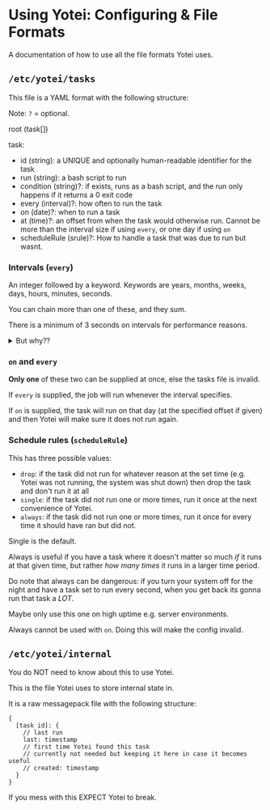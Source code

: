 # Using Yotei: Configuring & File Formats

A documentation of how to use all the file formats Yotei uses.

## `/etc/yotei/tasks`

This file is a YAML format with the following structure:

Note: `?` = optional.

root (task[])

task:
 - id (string): a UNIQUE and optionally human-readable identifier for the task
 - run (string): a bash script to run
 - condition (string)?: if exists, runs as a bash script,
   and the run only happens if it returns a 0 exit code
 - every (interval)?: how often to run the task
 - on (date)?: when to run a task
 - at (time)?: an offset from when the task would otherwise run.
  Cannot be more than the interval size if using `every`,
  or one day if using `on`
 - scheduleRule (srule)?: How to handle a task that was due to run but wasnt.

### Intervals (`every`)

An integer followed by a keyword.
Keywords are years, months, weeks, days, hours, minutes, seconds.

You can chain more than one of these, and they sum.

There is a minimum of 3 seconds on intervals for performance reasons.

<details>
<summary>But why??</summary>
<p>
  Yotei runs an event loop in the background to handle many, many things.
  This includes running scheduled tasks.
</p>
<p>
  This event loop spends the vast majority of its time sleeping,
  and this places a limit on the frequency of tasks.
</p>
<p>
  Running this loop more often means more time spent using the CPU
  just to idle, and this is not in the spirit of Yotei.
</p>
</details>

### `on` and `every`
**Only one** of these two can be supplied at once, else the tasks file is invalid.

If `every` is supplied, the job will run whenever the interval specifies.

If `on` is supplied, the task will run on that day (at the specified offset if given)
and then Yotei will make sure it does not run again.

### Schedule rules (`scheduleRule`)

This has three possible values:
 - `drop`: if the task did not run for whatever reason at the set time
   (e.g. Yotei was not running, the system was shut down) then drop the task
   and don't run it at all
 - `single`: if the task did not run one or more times,
   run it once at the next convenience of Yotei.
 - `always`: if the task did not run one or more times,
   run it once for every time it should have ran but did not.

Single is the default.

Always is useful if you have a task where it doesn't matter so much *if* it
runs at that given time, but rather *how many times* it runs in a larger time
period.

Do note that always can be dangerous: if you turn your system off for the night
and have a task set to run every second, when you get back its gonna run that
task a *LOT*.

Maybe only use this one on high uptime e.g. server environments.

Always cannot be used with `on`. Doing this will make the config invalid.

## `/etc/yotei/internal`

You do NOT need to know about this to use Yotei.

This is the file Yotei uses to store internal state in.

It is a raw messagepack file with the following structure:
```
{
  [task id]: {
    // last run
    last: timestamp
    // first time Yotei found this task
    // currently not needed but keeping it here in case it becomes useful
    // created: timestamp
  }
}
```

If you mess with this EXPECT Yotei to break.